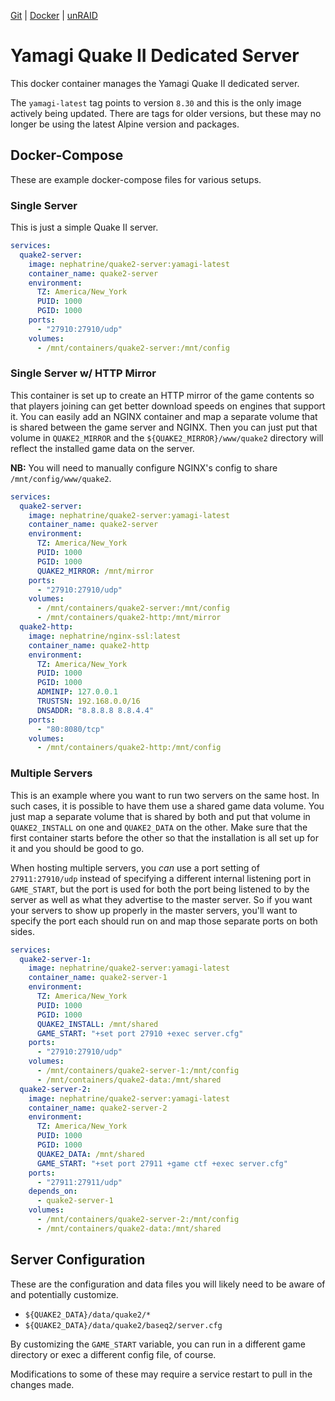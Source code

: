 <!--
SPDX-FileCopyrightText: 2020 - 2023 Daniel Wolf <nephatrine@gmail.com>

SPDX-License-Identifier: ISC
-->

[Git](https://code.nephatrine.net/NephNET/docker-quake2-yamagi/src/branch/master) |
[Docker](https://hub.docker.com/r/nephatrine/quake2-server/) |
[unRAID](https://code.nephatrine.net/NephNET/unraid-containers)

# Yamagi Quake II Dedicated Server

This docker container manages the Yamagi Quake II dedicated server.

The `yamagi-latest` tag points to version `8.30` and this is the only image
actively being updated. There are tags for older versions, but these may no
longer be using the latest Alpine version and packages.

## Docker-Compose

These are example docker-compose files for various setups.

### Single Server

This is just a simple Quake II server.

```yaml
services:
  quake2-server:
    image: nephatrine/quake2-server:yamagi-latest
    container_name: quake2-server
    environment:
      TZ: America/New_York
      PUID: 1000
      PGID: 1000
    ports:
      - "27910:27910/udp"
    volumes:
      - /mnt/containers/quake2-server:/mnt/config
```

### Single Server w/ HTTP Mirror

This container is set up to create an HTTP mirror of the game contents so that
players joining can get better download speeds on engines that support it. You
can easily add an NGINX container and map a separate volume that is shared
between the game server and NGINX. Then you can just put that volume in
`QUAKE2_MIRROR` and the `${QUAKE2_MIRROR}/www/quake2` directory will reflect
the installed game data on the server.

**NB:** You will need to manually configure NGINX's config to share
`/mnt/config/www/quake2`.

```yaml
services:
  quake2-server:
    image: nephatrine/quake2-server:yamagi-latest
    container_name: quake2-server
    environment:
      TZ: America/New_York
      PUID: 1000
      PGID: 1000
      QUAKE2_MIRROR: /mnt/mirror
    ports:
      - "27910:27910/udp"
    volumes:
      - /mnt/containers/quake2-server:/mnt/config
      - /mnt/containers/quake2-http:/mnt/mirror
  quake2-http:
    image: nephatrine/nginx-ssl:latest
    container_name: quake2-http
    environment:
      TZ: America/New_York
      PUID: 1000
      PGID: 1000
      ADMINIP: 127.0.0.1
      TRUSTSN: 192.168.0.0/16
      DNSADDR: "8.8.8.8 8.8.4.4"
    ports:
      - "80:8080/tcp"
    volumes:
      - /mnt/containers/quake2-http:/mnt/config
```

### Multiple Servers

This is an example where you want to run two servers on the same host. In such
cases, it is possible to have them use a shared game data volume. You just map
a separate volume that is shared by both and put that volume in
`QUAKE2_INSTALL` on one and `QUAKE2_DATA` on the other. Make sure that the
first container starts before the other so that the installation is all set up
for it and you should be good to go.

When hosting multiple servers, you *can* use a port setting of
`27911:27910/udp` instead of specifying a different internal listening port in
`GAME_START`, but the port is used for both the port being listened to by the
server as well as what they advertise to the master server. So if you want your
servers to show up properly in the master servers, you'll want to specify the
port each should run on and map those separate ports on both sides.

```yaml
services:
  quake2-server-1:
    image: nephatrine/quake2-server:yamagi-latest
    container_name: quake2-server-1
    environment:
      TZ: America/New_York
      PUID: 1000
      PGID: 1000
      QUAKE2_INSTALL: /mnt/shared
	  GAME_START: "+set port 27910 +exec server.cfg"
    ports:
      - "27910:27910/udp"
    volumes:
      - /mnt/containers/quake2-server-1:/mnt/config
      - /mnt/containers/quake2-data:/mnt/shared
  quake2-server-2:
    image: nephatrine/quake2-server:yamagi-latest
    container_name: quake2-server-2
    environment:
      TZ: America/New_York
      PUID: 1000
      PGID: 1000
      QUAKE2_DATA: /mnt/shared
	  GAME_START: "+set port 27911 +game ctf +exec server.cfg"
    ports:
      - "27911:27911/udp"
    depends_on:
      - quake2-server-1
    volumes:
      - /mnt/containers/quake2-server-2:/mnt/config
      - /mnt/containers/quake2-data:/mnt/shared
```

## Server Configuration

These are the configuration and data files you will likely need to be aware of
and potentially customize.

- `${QUAKE2_DATA}/data/quake2/*`
- `${QUAKE2_DATA}/data/quake2/baseq2/server.cfg`

By customizing the `GAME_START` variable, you can run in a different game
directory or exec a different config file, of course.

Modifications to some of these may require a service restart to pull in the
changes made.
